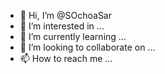 - 👋 Hi, I’m @SOchoaSar
- 👀 I’m interested in ...
- 🌱 I’m currently learning ...
- 💞️ I’m looking to collaborate on ...
- 📫 How to reach me ...

<!---
SOchoaSar/SOchoaSar is a ✨ special ✨ repository because its `README.md` (this file) appears on your GitHub profile.
You can click the Preview link to take a look at your changes.
--->

